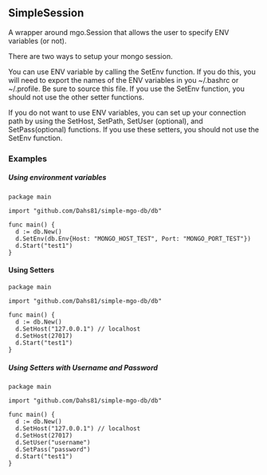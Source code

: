 ## SimpleSession

A wrapper around mgo.Session that allows the user to specify ENV variables (or not).

There are two ways to setup your mongo session.  

You can use ENV variable by calling the SetEnv function.  If you do this, you will need to export the names of the ENV variables in you ~/.bashrc or ~/.profile.  Be sure to source this file.  If you use the SetEnv function, you should not use the other setter functions.

If you do not want to use ENV variables, you can set up your connection path by using the SetHost, SetPath, SetUser (optional), and SetPass(optional) functions.  If you use these setters, you should not use the SetEnv function.

### Examples

##### Using environment variables

```
package main

import "github.com/Dahs81/simple-mgo-db/db"

func main() {
  d := db.New()
  d.SetEnv(db.Env{Host: "MONGO_HOST_TEST", Port: "MONGO_PORT_TEST"})
  d.Start("test1")
}
```

#### Using Setters

```
package main

import "github.com/Dahs81/simple-mgo-db/db"

func main() {
  d := db.New()
  d.SetHost("127.0.0.1") // localhost
  d.SetHost(27017)
  d.Start("test1")
}
```

##### Using Setters with Username and Password

```
package main

import "github.com/Dahs81/simple-mgo-db/db"

func main() {
  d := db.New()
  d.SetHost("127.0.0.1") // localhost
  d.SetHost(27017)
  d.SetUser("username")
  d.SetPass("password")
  d.Start("test1")
}
```
